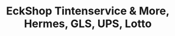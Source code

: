 ---
title: "EckShop Tintenservice & More, Hermes, GLS, UPS, Lotto"
url: /speyer/eckshop-tintenservice-und-more-hermes-gls-ups-lotto/
shop: Schreibwaren
---